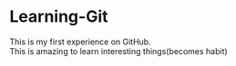 # Learning-Git
This is my first experience on GitHub.
<br>
This is amazing to learn interesting things(becomes habit)